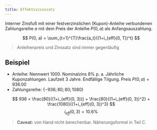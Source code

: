 ```yaml
---
title: Effektivzinssatz
---
```

Interner Zinsfuß mit einer festverzinslichen (Kupon)-Anleihe verbundenen Zahlungsreihe $a$ mit dem Preis der Anleihe $P(0, a)$ als Anfangsauszahlung.

$$
P(0, a) = \sum_{t=1}^{T}\frac{a_t}{(1+i_{eff}(0, T))^t}
$$

> Anleihenpreis und Zinssatz sind immer gegenläufig

## Beispiel
- Anleihe: Nennwert $1000$. Nominalzins $8\%$ p. a. Jährliche Kuponzahlungen. Laufzeit $3$ Jahre. Endfällige Tilgung. Preis $P(0 ,a) = 936.00$
- Zahlungsreihe: $\{-936; 80; 80; 1080\}$

$$
936 = \frac{80}{(1+i_{eff}(0, 3))} + \frac{80}{(1+i_{eff}(0, 3))^2} + \frac{1080}{(1+i_{eff}(0, 3))^3}
$$
$$i_{eff}(0, 3) = 10.6\%$$

> **Caveat:** von Hand nicht berechenbar. Näherungsformel in Teil C.